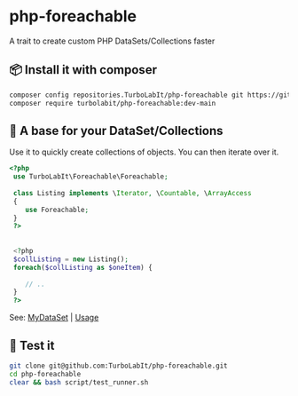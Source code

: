 # php-foreachable
A trait to create custom PHP DataSets/Collections faster


## 📦 Install it with composer

````bash
composer config repositories.TurboLabIt/php-foreachable git https://github.com/TurboLabIt/php-foreachable.git
composer require turbolabit/php-foreachable:dev-main

````

## 🔁 A base for your DataSet/Collections

Use it to quickly create collections of objects. You can then iterate over it.

````php
<?php
 use TurboLabIt\Foreachable\Foreachable;
 
 class Listing implements \Iterator, \Countable, \ArrayAccess
 {
    use Foreachable;
 }
 ?>
 
 
 <?php
 $collListing = new Listing();
 foreach($collListing as $oneItem) {
 
    // ..
 }
 ?>
````

See: [MyDataSet](https://github.com/TurboLabIt/php-foreachable/blob/main/tests/MyDataSet.php) | [Usage](https://github.com/TurboLabIt/php-foreachable/blob/main/tests/ForeachableTest.php)


## 🧪 Test it

````bash
git clone git@github.com:TurboLabIt/php-foreachable.git
cd php-foreachable
clear && bash script/test_runner.sh

````
